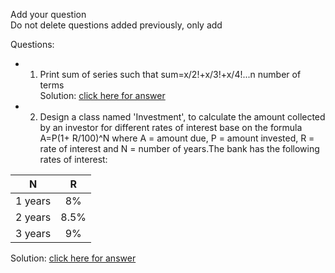 [answer]: https://github.com/CapMactavish241/code/blob/main/Answer.md
Add your question  
Do not delete questions added previously, only add

Questions:
- 1. Print sum of series such that sum=x/2!+x/3!+x/4!...n number of terms  
Solution: [click here for answer](https://github.com/CapMactavish241/code/blob/main/Answer.md#one)
- 2. Design a class named 'Investment', to calculate the amount collected by an investor for different rates of interest base on the formula A=P(1+ R/100)^N where A = amount due, P = amount invested, R = rate of interest and N = number of years.The bank has the following rates of interest:

| **N** | **R** |
|:-----:|:-----:|
|   1 years  |   8%  |
|   2 years  |  8.5% |
|   3 years  |   9%  |

Solution: [click here for answer](https://github.com/CapMactavish241/code/blob/main/Answer.md#two)
